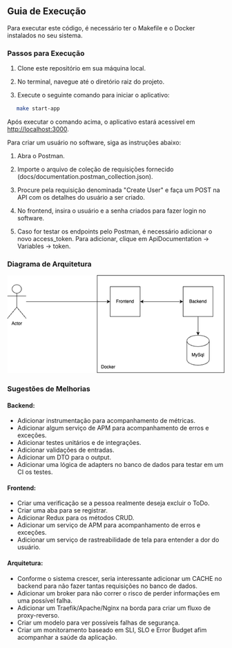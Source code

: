 ## Guia de Execução

Para executar este código, é necessário ter o Makefile e o Docker instalados no seu sistema.

### Passos para Execução

1. Clone este repositório em sua máquina local.

2. No terminal, navegue até o diretório raiz do projeto.

3. Execute o seguinte comando para iniciar o aplicativo:

```bash
   make start-app
```

Após executar o comando acima, o aplicativo estará acessível em [http://localhost:3000](http://localhost:3000).

Para criar um usuário no software, siga as instruções abaixo:

1. Abra o Postman.
   
2. Importe o arquivo de coleção de requisições fornecido (docs/documentation.postman_collection.json).

3. Procure pela requisição denominada "Create User" e faça um POST na API com os detalhes do usuário a ser criado.

4. No frontend, insira o usuário e a senha criados para fazer login no software.

5. Caso for testar os endpoints pelo Postman, é necessário adicionar o novo access_token. Para adicionar, clique em ApiDocumentation -> Variables -> token.


### Diagrama de Arquitetura

![Diagrama de Arquitetura](docs/diagram.png)

### Sugestões de Melhorias

#### Backend:

- Adicionar instrumentação para acompanhamento de métricas.
- Adicionar algum serviço de APM para acompanhamento de erros e exceções.
- Adicionar testes unitários e de integrações.
- Adicionar validações de entradas.
- Adicionar um DTO para o output.
- Adicionar uma lógica de adapters no banco de dados para testar em um CI os testes.

#### Frontend:

- Criar uma verificação se a pessoa realmente deseja excluir o ToDo.
- Criar uma aba para se registrar.
- Adicionar Redux para os métodos CRUD.
- Adicionar um serviço de APM para acompanhamento de erros e exceções.
- Adicionar um serviço de rastreabilidade de tela para entender a dor do usuário.

#### Arquitetura:

- Conforme o sistema crescer, seria interessante adicionar um CACHE no backend para não fazer tantas requisições no banco de dados.
- Adicionar um broker para não correr o risco de perder informações em uma possível falha.
- Adicionar um Traefik/Apache/Nginx na borda para criar um fluxo de proxy-reverso.
- Criar um modelo para ver possíveis falhas de segurança.
- Criar um monitoramento baseado em SLI, SLO e Error Budget afim acompanhar a saúde da aplicação.
